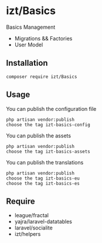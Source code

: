 # izt/Basics

Basics Management

- Migrations && Factories
- User Model

## Installation

```
composer require izt/Basics
```

## Usage

You can publish the configuration file

```
php artisan vendor:publish    
choose the tag izt-basics-config
```

You can publish the assets
```
php artisan vendor:publish    
choose the tag izt-basics-assets
```

You can publish the translations
```
php artisan vendor:publish    
choose the tag izt-basics-eu
choose the tag izt-basics-es
```

## Require

- league/fractal
- yajra/laravel-datatables
- laravel/socialite
- izt/helpers


    
